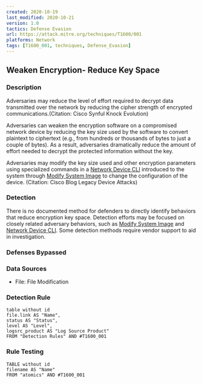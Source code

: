 ```yaml
---
created: 2020-10-19
last_modified: 2020-10-21
version: 1.0
tactics: Defense Evasion
url: https://attack.mitre.org/techniques/T1600/001
platforms: Network
tags: [T1600_001, techniques, Defense_Evasion]
---
```


## Weaken Encryption- Reduce Key Space

### Description

Adversaries may reduce the level of effort required to decrypt data transmitted over the network by reducing the cipher strength of encrypted communications.(Citation: Cisco Synful Knock Evolution)

Adversaries can weaken the encryption software on a compromised network device by reducing the key size used by the software to convert plaintext to ciphertext (e.g., from hundreds or thousands of bytes to just a couple of bytes). As a result, adversaries dramatically reduce the amount of effort needed to decrypt the protected information without the key.

Adversaries may modify the key size used and other encryption parameters using specialized commands in a [Network Device CLI](https://attack.mitre.org/techniques/T1059/008) introduced to the system through [Modify System Image](https://attack.mitre.org/techniques/T1601) to change the configuration of the device. (Citation: Cisco Blog Legacy Device Attacks)

### Detection

There is no documented method for defenders to directly identify behaviors that reduce encryption key space. Detection efforts may be focused on closely related adversary behaviors, such as [Modify System Image](https://attack.mitre.org/techniques/T1601) and [Network Device CLI](https://attack.mitre.org/techniques/T1059/008). Some detection methods require vendor support to aid in investigation.

### Defenses Bypassed



### Data Sources

  - File: File Modification
### Detection Rule

```dataview
table without id
file.link AS "Name",
status AS "Status",
level AS "Level",
logsrc_product AS "Log Source Product"
FROM "Detection Rules" AND #T1600_001
```

### Rule Testing

```dataview
TABLE without id
filename AS "Name"
FROM "atomics" AND #T1600_001
```
